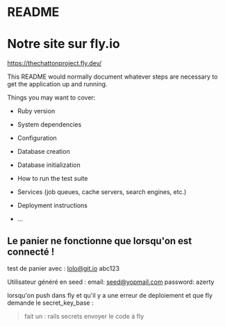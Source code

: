 # README

# Notre site sur fly.io
https://thechattonproject.fly.dev/


This README would normally document whatever steps are necessary to get the
application up and running.

Things you may want to cover:

* Ruby version

* System dependencies

* Configuration

* Database creation

* Database initialization

* How to run the test suite

* Services (job queues, cache servers, search engines, etc.)

* Deployment instructions

* ...

## Le panier ne fonctionne que lorsqu'on est connecté !
test de panier avec :
lolo@git.io
abc123

Utilisateur généré en seed : 
email: seed@yopmail.com
password: azerty

lorsqu'on push dans fly et qu'il y a une erreur de deploiement et que fly demande le secret_key_base :
> fait un : rails secrets
> envoyer le code à fly